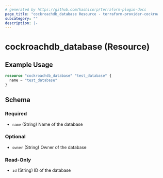 ```yaml
---
# generated by https://github.com/hashicorp/terraform-plugin-docs
page_title: "cockroachdb_database Resource - terraform-provider-cockroachdb"
subcategory: ""
description: |-
---
```


# cockroachdb_database (Resource)

## Example Usage

```terraform
resource "cockroachdb_database" "test_database" {
  name = "test_database"
}
```

<!-- schema generated by tfplugindocs -->

## Schema

### Required

- `name` (String) Name of the database

### Optional

- `owner` (String) Owner of the database

### Read-Only

- `id` (String) ID of the database
